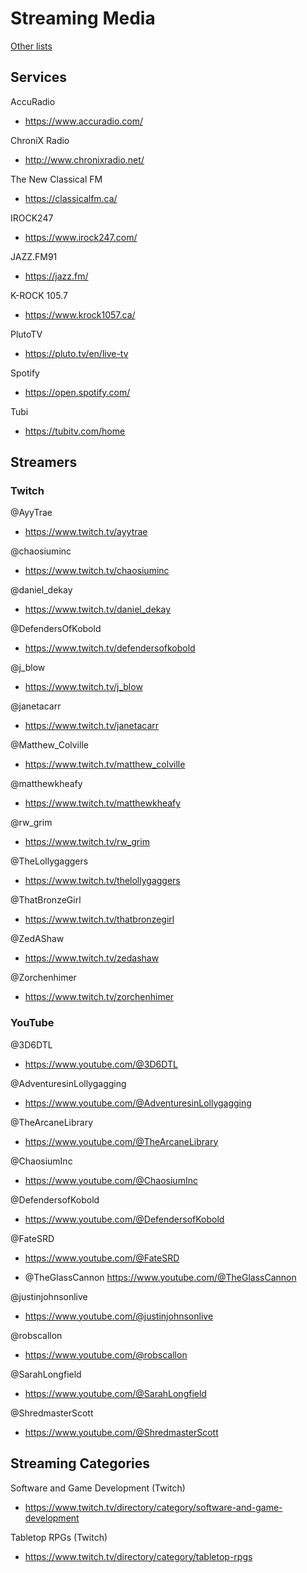 # Streaming Media

[Other lists](../README.md)

## Services

AccuRadio
- https://www.accuradio.com/

ChroniX Radio
- http://www.chronixradio.net/

The New Classical FM
- https://classicalfm.ca/

IROCK247
- https://www.irock247.com/

JAZZ.FM91
- https://jazz.fm/

K-ROCK 105.7
- https://www.krock1057.ca/

PlutoTV
- https://pluto.tv/en/live-tv

Spotify
- https://open.spotify.com/

Tubi
- https://tubitv.com/home

## Streamers

### Twitch

@AyyTrae
- https://www.twitch.tv/ayytrae

@chaosiuminc
- https://www.twitch.tv/chaosiuminc

@daniel_dekay
- https://www.twitch.tv/daniel_dekay

@DefendersOfKobold
- https://www.twitch.tv/defendersofkobold

@j_blow
- https://www.twitch.tv/j_blow

@janetacarr
- https://www.twitch.tv/janetacarr

@Matthew_Colville
- https://www.twitch.tv/matthew_colville

@matthewkheafy
- https://www.twitch.tv/matthewkheafy

@rw_grim
- https://www.twitch.tv/rw_grim

@TheLollygaggers
- https://www.twitch.tv/thelollygaggers

@ThatBronzeGirl
- https://www.twitch.tv/thatbronzegirl

@ZedAShaw
- https://www.twitch.tv/zedashaw

@Zorchenhimer
- https://www.twitch.tv/zorchenhimer

### YouTube

@3D6DTL
- https://www.youtube.com/@3D6DTL

@AdventuresinLollygagging
- https://www.youtube.com/@AdventuresinLollygagging

@TheArcaneLibrary
- https://www.youtube.com/@TheArcaneLibrary

@ChaosiumInc
- https://www.youtube.com/@ChaosiumInc

@DefendersofKobold
- https://www.youtube.com/@DefendersofKobold

@FateSRD
- https://www.youtube.com/@FateSRD

- @TheGlassCannon
https://www.youtube.com/@TheGlassCannon

@justinjohnsonlive
- https://www.youtube.com/@justinjohnsonlive

@robscallon
- https://www.youtube.com/@robscallon

@SarahLongfield
- https://www.youtube.com/@SarahLongfield

@ShredmasterScott
- https://www.youtube.com/@ShredmasterScott

## Streaming Categories

Software and Game Development (Twitch)
- https://www.twitch.tv/directory/category/software-and-game-development

Tabletop RPGs (Twitch)
- https://www.twitch.tv/directory/category/tabletop-rpgs
